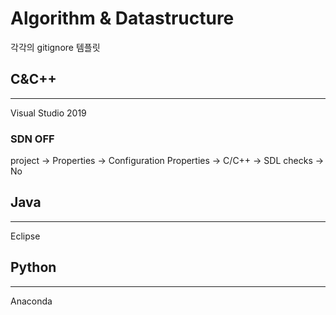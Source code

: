 # Algorithm & Datastructure

각각의 gitignore 템플릿

## C&C++
------------------------------
Visual Studio 2019

### SDN OFF
project -> Properties -> Configuration Properties -> C/C++ -> SDL checks -> No

## Java
--------------------------------
Eclipse

## Python
--------------------------------
Anaconda